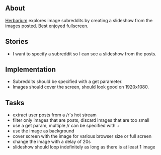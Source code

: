 ## About

[Herbarium](http://cargokult.github.com/herbarium) explores image subreddits by creating a slideshow from the images posted. Best enjoyed fullscreen.

## Stories

* I want to specify a subreddit so I can see a slideshow from the posts.

## Implementation

* Subreddits should be specified with a get parameter.
* Images should cover the screen, should look good on 1920x1080.

## Tasks
* extract user posts from a /r's hot stream
* filter only images that are posts, discard images that are too small
* use a get param, multiple /r can be specified with +
* use the image as background
* cover screen with the image for various browser size or full screen
* change the image with a delay of 20s
* slideshow should loop indefinitely as long as there is at least 1 image

